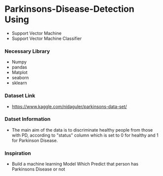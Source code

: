 # Parkinsons-Disease-Detection Using

- Support Vector Machine
- Support Vector Machine Classifier

### Necessary Library
- Numpy
- pandas
- Matplot
- seaborn
- sklearn

### Dataset Link 
- https://www.kaggle.com/nidaguler/parkinsons-data-set/

### Datset Information
- The main aim of the data
is to discriminate healthy people from those with PD, according to "status"
column which is set to 0 for healthy and 1 for Parkinson Disease.

### Inspiration
- Build a machine learning Model Which Predict that person has Parkinsons Disease or not
